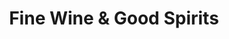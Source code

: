 ---
title: "Fine Wine & Good Spirits"
url: /doylestown/fine-wine-and-good-spirits/
shop: alcohol
---